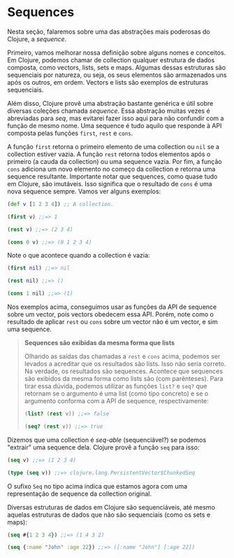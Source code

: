 # Sequences

Nesta seção, falaremos sobre uma das abstrações mais poderosas do Clojure, a _sequence_.

Primeiro, vamos melhorar nossa definição sobre alguns nomes e conceitos. Em Clojure, podemos chamar de collection
qualquer estrutura de dados composta, como vectors, lists, sets e maps. Algumas dessas estruturas são sequenciais por
natureza, ou seja, os seus elementos são armazenados uns após os outros, em ordem. Vectors e lists são exemplos de
estruturas sequenciais.

Além disso, Clojure provê uma abstração bastante genérica e útil sobre diversas coleções chamada _sequence_. Essa
abstração muitas vezes é abreviadas para _seq_, mas evitarei fazer isso aqui para não confundir com a função de mesmo nome.
Uma sequence é tudo aquilo que responde à API composta pelas funções `first`, `rest` e `cons`.

A função `first` retorna o primeiro elemento de uma collection ou `nil` se a collection estiver vazia. A função
`rest` retorna todos elementos após o primeiro (a cauda da collection) ou uma sequence vazia. Por fim, a função
`cons` adiciona um novo elemento no começo da collection e retorna uma sequence resultante. Importante notar que
sequences, como quase tudo em Clojure, são imutáveis. Isso significa que o resultado de `cons` é uma nova sequence sempre.
Vamos ver alguns exemplos:

```clojure
(def v [1 2 3 4]) ;; A collection.

(first v) ;;=> 1

(rest v) ;;=> (2 3 4)

(cons 0 v) ;;=> (0 1 2 3 4)
```

Note o que acontece quando a collection é vazia:

```clojure
(first nil) ;;=> nil

(rest nil) ;;=> ()

(cons 1 nil) ;;=> (1)
```

Nos exemplos acima, conseguimos usar as funções da API de sequence sobre um vector, pois vectors obedecem essa API.
Porém, note como o resultado de aplicar `rest` ou `cons` sobre um vector não é um vector, e sim uma sequence.

> **Sequences são exibidas da mesma forma que lists**
> 
> Olhando as saídas das chamadas a `rest` e `cons` acima, podemos ser levados a acreditar que os resultados são lists.
> Isso não seria correto. Na verdade, os resultados são sequences. Acontece que sequences são exibidos da mesma forma
> como lists são (com parênteses). Para tirar essa dúvida, podemos utilizar as funções `list?` e `seq?` que retornam
> se o argumento é uma list (como tipo concreto) e se o argumento conforma com a API de sequence, respectivamente:
>
> ```clojure
> (list? (rest v)) ;;=> false
> 
> (seq? (rest v)) ;;=> true
> ```

Dizemos que uma collection é _seq-able_ (sequenciável?) se podemos "extrair" uma sequence dela. Clojure provê a função
`seq` para isso:

```clojure
(seq v) ;;=> (1 2 3 4)

(type (seq v)) ;;=> clojure.lang.PersistentVector$ChunkedSeq
```

O sufixo `Seq` no tipo acima indica que estamos agora com uma representação de sequence da collection original.

Diversas estruturas de dados em Clojure são sequenciáveis, até mesmo aquelas estruturas de dados que não são sequenciais
(como os sets e maps):

```clojure
(seq #{1 2 3 4}) ;;=> (1 4 3 2)

(seq {:name "John" :age 22}) ;;=> ([:name "John"] [:age 22])
```